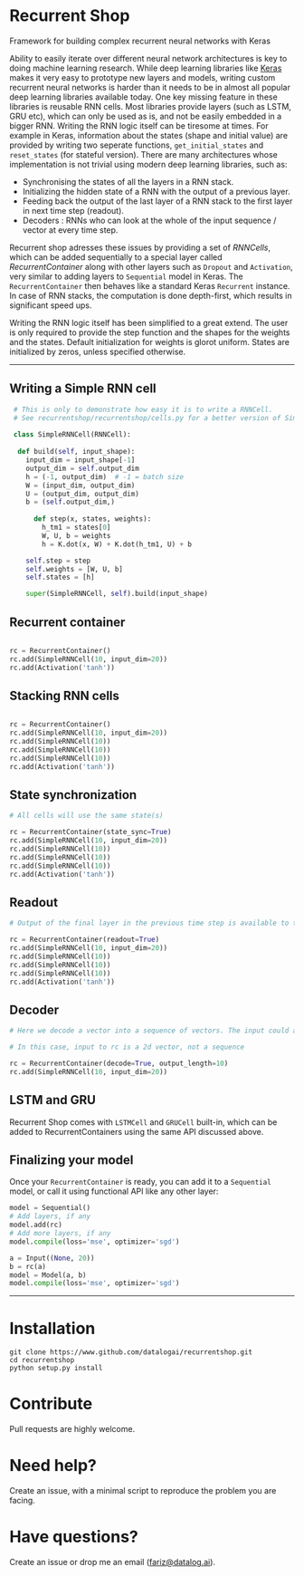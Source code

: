 # Recurrent Shop
Framework for building complex recurrent neural networks with Keras


Ability to easily iterate over different neural network architectures is key to doing machine learning research. While deep learning libraries like [Keras](https://www.keras.io) makes it very easy to prototype new layers and models, writing custom recurrent neural networks is harder than it needs to be in almost all popular deep learning libraries available today. One key missing feature in these libraries is reusable RNN cells. Most libraries provide layers (such as LSTM, GRU etc), which can only be used as is, and not be easily embedded in a bigger RNN. Writing the RNN logic itself can be tiresome at times. For example in Keras, information about the states (shape and initial value) are provided by writing two seperate functions, `get_initial_states` and `reset_states` (for stateful version). There are many architectures whose implementation is not trivial using modern deep learning libraries, such as:

* Synchronising the states of all the layers in a RNN stack.
* Initializing the hidden state of a RNN with the output of a previous layer.
* Feeding back the output of the last layer of a RNN stack to the first layer in next time step (readout).
* Decoders : RNNs who can look at the whole of the input sequence / vector at every time step.

Recurrent shop adresses these issues by providing a set of *RNNCells*, which can be added sequentially to a special layer called *RecurrentContainer* along with other layers such as `Dropout` and `Activation`, very similar to adding layers to `Sequential` model in Keras. The `RecurrentContainer` then behaves like a standard Keras `Recurrent` instance. In case of RNN stacks, the computation is done depth-first, which results in significant speed ups.

Writing the RNN logic itself has been simplified to a great extend. The user is only required to provide the step function and the shapes for the weights and the states. Default initialization for weights is glorot uniform. States are initialized by zeros, unless specified otherwise.

------------------

## Writing a Simple RNN cell
 
```python
 # This is only to demonstrate how easy it is to write a RNNCell.
 # See recurrentshop/recurrentshop/cells.py for a better version of SimpleRNNCell with more options.
 
 class SimpleRNNCell(RNNCell):
 
  def build(self, input_shape):
    input_dim = input_shape[-1]
    output_dim = self.output_dim
    h = (-1, output_dim)  # -1 = batch size
    W = (input_dim, output_dim)
    U = (output_dim, output_dim)
    b = (self.output_dim,)
   
      def step(x, states, weights):
        h_tm1 = states[0]
        W, U, b = weights
        h = K.dot(x, W) + K.dot(h_tm1, U) + b

    self.step = step
    self.weights = [W, U, b]
    self.states = [h]

    super(SimpleRNNCell, self).build(input_shape)

```

## Recurrent container

```python

rc = RecurrentContainer()
rc.add(SimpleRNNCell(10, input_dim=20))
rc.add(Activation('tanh'))
```

## Stacking RNN cells

```python

rc = RecurrentContainer()
rc.add(SimpleRNNCell(10, input_dim=20))
rc.add(SimpleRNNCell(10))
rc.add(SimpleRNNCell(10))
rc.add(SimpleRNNCell(10))
rc.add(Activation('tanh'))

```

## State synchronization

```python
# All cells will use the same state(s)

rc = RecurrentContainer(state_sync=True)
rc.add(SimpleRNNCell(10, input_dim=20))
rc.add(SimpleRNNCell(10))
rc.add(SimpleRNNCell(10))
rc.add(SimpleRNNCell(10))
rc.add(Activation('tanh'))
```

## Readout

```python
# Output of the final layer in the previous time step is available to the first layer(added to the input by default)

rc = RecurrentContainer(readout=True)
rc.add(SimpleRNNCell(10, input_dim=20))
rc.add(SimpleRNNCell(10))
rc.add(SimpleRNNCell(10))
rc.add(SimpleRNNCell(10))
rc.add(Activation('tanh'))
```

## Decoder

```python
# Here we decode a vector into a sequence of vectors. The input could also be a sequence, such as in the case of Attention models, where the whole input sequence is available to the RNN at every time step

# In this case, input to rc is a 2d vector, not a sequence

rc = RecurrentContainer(decode=True, output_length=10)
rc.add(SimpleRNNCell(10, input_dim=20))
```

## LSTM and GRU

Recurrent Shop comes with `LSTMCell` and `GRUCell` built-in, which can be added to RecurrentContainers using the same API discussed above.

## Finalizing your model

Once your `RecurrentContainer` is ready, you can add it to a `Sequential` model, or call it using functional API like any other layer:

```python
model = Sequential()
# Add layers, if any
model.add(rc)
# Add more layers, if any
model.compile(loss='mse', optimizer='sgd')
```

```python
a = Input((None, 20))
b = rc(a)
model = Model(a, b)
model.compile(loss='mse', optimizer='sgd')
```

------------------


# Installation

```shell
git clone https://www.github.com/datalogai/recurrentshop.git
cd recurrentshop
python setup.py install
```

# Contribute

Pull requests are highly welcome.

# Need help?

Create an issue, with a minimal script to reproduce the problem you are facing.

# Have questions?

Create an issue or drop me an email (fariz@datalog.ai).


